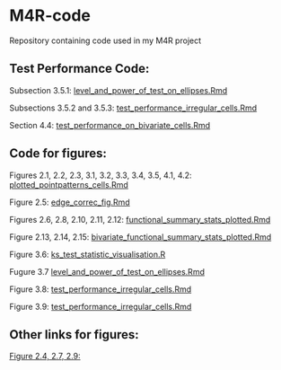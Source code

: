 # M4R-code
Repository containing code used in my M4R project

## Test Performance Code:
Subsection 3.5.1: [level_and_power_of_test_on_ellipses.Rmd](https://github.com/aneesha719/M4R-code/blob/main/level_and_power_of_test_on_ellipses.Rmd)

Subsections 3.5.2 and 3.5.3: [test_performance_irregular_cells.Rmd](https://github.com/aneesha719/M4R-code/blob/main/test_performance_irregular_cells.Rmd)

Section 4.4: [test_performance_on_bivariate_cells.Rmd](https://github.com/aneesha719/M4R-code/blob/main/test_performance_on_bivariate_cells.Rmd)


## Code for figures:
Figures 2.1, 2.2, 2.3, 3.1, 3.2, 3.3, 3.4, 3.5, 4.1, 4.2: [plotted_pointpatterns_cells.Rmd](https://github.com/aneesha719/M4R-code/blob/main/plotted_pointpatterns_cells.Rmd)

Figure 2.5: [edge_correc_fig.Rmd](https://github.com/aneesha719/M4R-code/blob/main/edge_correc_fig.Rmd)

Figures 2.6, 2.8, 2.10, 2.11, 2.12: [functional_summary_stats_plotted.Rmd](https://github.com/aneesha719/M4R-code/blob/main/functional_summary_stats_plotted.Rmd)

Figure 2.13, 2.14, 2.15: [bivariate_functional_summary_stats_plotted.Rmd](https://github.com/aneesha719/M4R-code/blob/main/bivariate_functional_summary_stats_plotted.Rmd)

Figure 3.6: [ks_test_statistic_visualisation.R](https://github.com/aneesha719/M4R-code/blob/main/ks_test_statistic_visualisation.R)

Fugure 3.7 [level_and_power_of_test_on_ellipses.Rmd](https://github.com/aneesha719/M4R-code/blob/main/level_and_power_of_test_on_ellipses.Rmd)

Figure 3.8: [test_performance_irregular_cells.Rmd](https://github.com/aneesha719/M4R-code/blob/main/test_performance_irregular_cells.Rmd)

Figure 3.9: [test_performance_irregular_cells.Rmd](https://github.com/aneesha719/M4R-code/blob/main/test_performance_irregular_cells.Rmd)

## Other links for figures:

[Figure 2.4, 2.7, 2.9:](https://www.canva.com/design/DAFlGOVoqec/FHvsl3t69T_bpL97ADkRFA/edit?utm_content=DAFlGOVoqec&utm_campaign=designshare&utm_medium=link2&utm_source=sharebutton)
